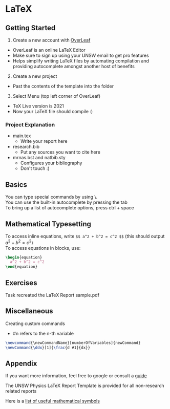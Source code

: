 # LaTeX
## Getting Started
1. Create a new account with [OverLeaf](https://www.overleaf.com)
  - OverLeaf is an online LaTeX Editor
  - Make sure to sign up using your UNSW email to get pro features
  - Helps simplify writing LaTeX files by automating compilation and providing autocomplete amongst another host of benefits
2. Create a new project
  - Past the contents of the template into the folder
3. Select Menu (top left corner of OverLeaf)
  - TeX Live version is 2021
  - Now your LaTeX file should compile :)

### Project Explanation
- main.tex
  - Write your report here
- research.bib
  - Put any sources you want to cite here
- mrnas.bst and natbib.sty
  - Configures your bibliography
  - Don't touch :)
## Basics
You can type special commands by using \\.  
You can use the built-in autocomplete by pressing the tab  
To bring up a list of autocomplete options, press ctrl + space  

## Mathematical Typesetting

To access inline equations, write `$$ a^2 + b^2 = c^2 $$`  (this should output $a^2 + b^2 = c^2$)  
To access equations in blocks, use:
```LaTeX
\begin{equation}
  a^2 + b^2 = c^2
\end{equation}
```


## Exercises
Task recreated the LaTeX Report sample.pdf

## Miscellaneous
Creating custom commands
- \#n refers to the n-th variable
```LaTeX
\newcommand{\newCommandName}[numberOfVariables]{newCommand}
\newCommand{\ddx}[1]{\frac{d #1}{dx}}
```
## Appendix
If you want more information, feel free to google or consult a [guide](https://www.rpi.edu/dept/arc/docs/latex/latex-intro.pdf)

The UNSW Physics LaTeX Report Template is provided for all non-research related reports

Here is a [list of useful mathematical symbols](http://tug.ctan.org/info/undergradmath/undergradmath.pdf)

